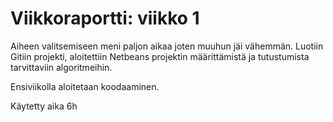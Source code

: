 # Viikkoraportti: viikko 1

Aiheen valitsemiseen meni paljon aikaa joten muuhun jäi vähemmän. Luotiin Gitiin projekti, aloitettiin Netbeans projektin määrittämistä 
ja tutustumista tarvittaviin algoritmeihin.

Ensiviikolla aloitetaan koodaaminen.

Käytetty aika 6h
